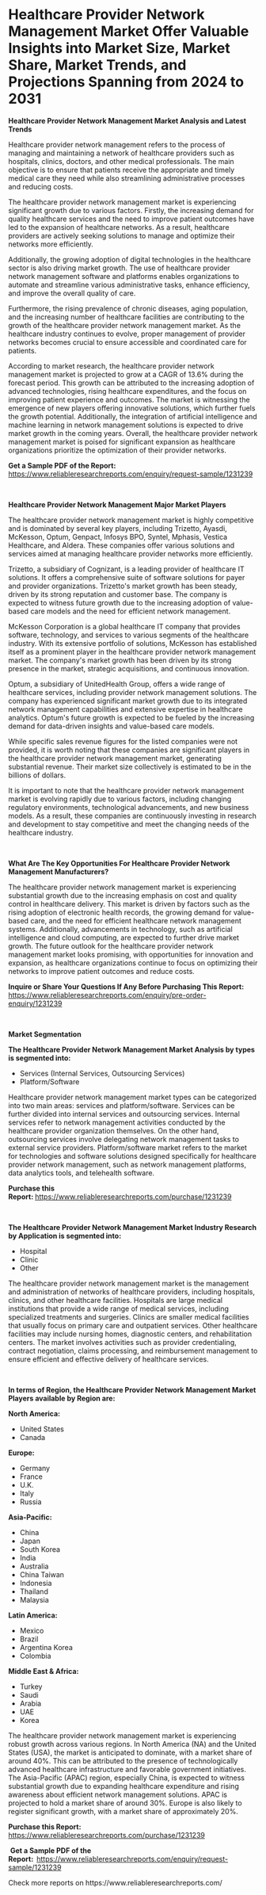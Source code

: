 <p><h1>Healthcare Provider Network Management Market Offer Valuable Insights into Market Size, Market Share, Market Trends, and Projections Spanning from 2024 to 2031</h1></p><p><strong>Healthcare Provider Network Management Market Analysis and Latest Trends</strong></p>
<p><p>Healthcare provider network management refers to the process of managing and maintaining a network of healthcare providers such as hospitals, clinics, doctors, and other medical professionals. The main objective is to ensure that patients receive the appropriate and timely medical care they need while also streamlining administrative processes and reducing costs.</p><p>The healthcare provider network management market is experiencing significant growth due to various factors. Firstly, the increasing demand for quality healthcare services and the need to improve patient outcomes have led to the expansion of healthcare networks. As a result, healthcare providers are actively seeking solutions to manage and optimize their networks more efficiently.</p><p>Additionally, the growing adoption of digital technologies in the healthcare sector is also driving market growth. The use of healthcare provider network management software and platforms enables organizations to automate and streamline various administrative tasks, enhance efficiency, and improve the overall quality of care.</p><p>Furthermore, the rising prevalence of chronic diseases, aging population, and the increasing number of healthcare facilities are contributing to the growth of the healthcare provider network management market. As the healthcare industry continues to evolve, proper management of provider networks becomes crucial to ensure accessible and coordinated care for patients.</p><p>According to market research, the healthcare provider network management market is projected to grow at a CAGR of 13.6% during the forecast period. This growth can be attributed to the increasing adoption of advanced technologies, rising healthcare expenditures, and the focus on improving patient experience and outcomes. The market is witnessing the emergence of new players offering innovative solutions, which further fuels the growth potential. Additionally, the integration of artificial intelligence and machine learning in network management solutions is expected to drive market growth in the coming years. Overall, the healthcare provider network management market is poised for significant expansion as healthcare organizations prioritize the optimization of their provider networks.</p></p>
<p><strong>Get a Sample PDF of the Report:&nbsp;</strong> <a href="https://www.reliableresearchreports.com/enquiry/request-sample/1231239">https://www.reliableresearchreports.com/enquiry/request-sample/1231239</a></p>
<p>&nbsp;</p>
<p><strong>Healthcare Provider Network Management Major Market Players</strong></p>
<p><p>The healthcare provider network management market is highly competitive and is dominated by several key players, including Trizetto, Ayasdi, McKesson, Optum, Genpact, Infosys BPO, Syntel, Mphasis, Vestica Healthcare, and Aldera. These companies offer various solutions and services aimed at managing healthcare provider networks more efficiently.</p><p>Trizetto, a subsidiary of Cognizant, is a leading provider of healthcare IT solutions. It offers a comprehensive suite of software solutions for payer and provider organizations. Trizetto's market growth has been steady, driven by its strong reputation and customer base. The company is expected to witness future growth due to the increasing adoption of value-based care models and the need for efficient network management.</p><p>McKesson Corporation is a global healthcare IT company that provides software, technology, and services to various segments of the healthcare industry. With its extensive portfolio of solutions, McKesson has established itself as a prominent player in the healthcare provider network management market. The company's market growth has been driven by its strong presence in the market, strategic acquisitions, and continuous innovation.</p><p>Optum, a subsidiary of UnitedHealth Group, offers a wide range of healthcare services, including provider network management solutions. The company has experienced significant market growth due to its integrated network management capabilities and extensive expertise in healthcare analytics. Optum's future growth is expected to be fueled by the increasing demand for data-driven insights and value-based care models.</p><p>While specific sales revenue figures for the listed companies were not provided, it is worth noting that these companies are significant players in the healthcare provider network management market, generating substantial revenue. Their market size collectively is estimated to be in the billions of dollars.</p><p>It is important to note that the healthcare provider network management market is evolving rapidly due to various factors, including changing regulatory environments, technological advancements, and new business models. As a result, these companies are continuously investing in research and development to stay competitive and meet the changing needs of the healthcare industry.</p></p>
<p>&nbsp;</p>
<p><strong>What Are The Key Opportunities For Healthcare Provider Network Management Manufacturers?</strong></p>
<p><p>The healthcare provider network management market is experiencing substantial growth due to the increasing emphasis on cost and quality control in healthcare delivery. This market is driven by factors such as the rising adoption of electronic health records, the growing demand for value-based care, and the need for efficient healthcare network management systems. Additionally, advancements in technology, such as artificial intelligence and cloud computing, are expected to further drive market growth. The future outlook for the healthcare provider network management market looks promising, with opportunities for innovation and expansion, as healthcare organizations continue to focus on optimizing their networks to improve patient outcomes and reduce costs.</p></p>
<p><strong>Inquire or Share Your Questions If Any Before Purchasing This Report:</strong> <a href="https://www.reliableresearchreports.com/enquiry/pre-order-enquiry/1231239">https://www.reliableresearchreports.com/enquiry/pre-order-enquiry/1231239</a></p>
<p>&nbsp;</p>
<p><strong>Market Segmentation</strong></p>
<p><strong>The Healthcare Provider Network Management Market Analysis by types is segmented into:</strong></p>
<p><ul><li>Services (Internal Services, Outsourcing Services)</li><li>Platform/Software</li></ul></p>
<p><p>Healthcare provider network management market types can be categorized into two main areas: services and platform/software. Services can be further divided into internal services and outsourcing services. Internal services refer to network management activities conducted by the healthcare provider organization themselves. On the other hand, outsourcing services involve delegating network management tasks to external service providers. Platform/software market refers to the market for technologies and software solutions designed specifically for healthcare provider network management, such as network management platforms, data analytics tools, and telehealth software.</p></p>
<p><strong>Purchase this Report:&nbsp;</strong><a href="https://www.reliableresearchreports.com/purchase/1231239">https://www.reliableresearchreports.com/purchase/1231239</a></p>
<p>&nbsp;</p>
<p><strong>The Healthcare Provider Network Management Market Industry Research by Application is segmented into:</strong></p>
<p><ul><li>Hospital</li><li>Clinic</li><li>Other</li></ul></p>
<p><p>The healthcare provider network management market is the management and administration of networks of healthcare providers, including hospitals, clinics, and other healthcare facilities. Hospitals are large medical institutions that provide a wide range of medical services, including specialized treatments and surgeries. Clinics are smaller medical facilities that usually focus on primary care and outpatient services. Other healthcare facilities may include nursing homes, diagnostic centers, and rehabilitation centers. The market involves activities such as provider credentialing, contract negotiation, claims processing, and reimbursement management to ensure efficient and effective delivery of healthcare services.</p></p>
<p>&nbsp;</p>
<p><strong>In terms of Region, the Healthcare Provider Network Management Market Players available by Region are:</strong></p>
<p>
    <p> <strong> North America: </strong>
        <ul>
            <li>United States</li>
            <li>Canada</li>
        </ul>
        </p> 
    <p> <strong> Europe: </strong>
        <ul>
            <li>Germany</li>
            <li>France</li>
            <li>U.K.</li>
            <li>Italy</li>
            <li>Russia</li>
        </ul>
        </p> 
    <p> <strong> Asia-Pacific: </strong>
        <ul>
            <li>China</li>
            <li>Japan</li>
            <li>South Korea</li>
            <li>India</li>
            <li>Australia</li>
            <li>China Taiwan</li>
            <li>Indonesia</li>
            <li>Thailand</li>
            <li>Malaysia</li>
        </ul>
        </p> 
    <p> <strong> Latin America: </strong>
        <ul>
            <li>Mexico</li>
            <li>Brazil</li>
            <li>Argentina Korea</li>
            <li>Colombia</li>
        </ul>
        </p> 
    <p> <strong> Middle East & Africa: </strong>
        <ul>
            <li>Turkey</li>
            <li>Saudi</li>
            <li>Arabia</li>
            <li>UAE</li>
            <li>Korea</li>
        </ul>
    </p>
    </p>
<p><p>The healthcare provider network management market is experiencing robust growth across various regions. In North America (NA) and the United States (USA), the market is anticipated to dominate, with a market share of around 40%. This can be attributed to the presence of technologically advanced healthcare infrastructure and favorable government initiatives. The Asia-Pacific (APAC) region, especially China, is expected to witness substantial growth due to expanding healthcare expenditure and rising awareness about efficient network management solutions. APAC is projected to hold a market share of around 30%. Europe is also likely to register significant growth, with a market share of approximately 20%.</p></p>
<p><strong>Purchase this Report: </strong><a href="https://www.reliableresearchreports.com/purchase/1231239">https://www.reliableresearchreports.com/purchase/1231239</a></p>
<p>&nbsp;<strong>Get a Sample PDF of the Report:&nbsp;&nbsp;</strong><a href="https://www.reliableresearchreports.com/enquiry/request-sample/1231239">https://www.reliableresearchreports.com/enquiry/request-sample/1231239</a></p>
<p><strong></strong></p>
<p>Check more reports on https://www.reliableresearchreports.com/</p>